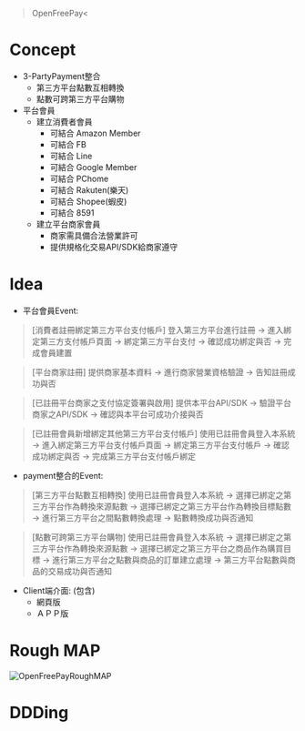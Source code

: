 >OpenFreePay<  
  
# Concept
  
* 3-PartyPayment整合
  * 第三方平台點數互相轉換
  * 點數可跨第三方平台購物
* 平台會員
  * 建立消費者會員
    * 可結合 Amazon Member
    * 可結合 FB
    * 可結合 Line
    * 可結合 Google Member
    * 可結合 PChome
    * 可結合 Rakuten(樂天)
    * 可結合 Shopee(蝦皮)
    * 可結合 8591
  * 建立平台商家會員
    * 商家需具備合法營業許可
    * 提供規格化交易API/SDK給商家遵守
  
# Idea  
  
* 平台會員Event:  
  
> [消費者註冊綁定第三方平台支付帳戶] 登入第三方平台進行註冊 -> 進入綁定第三方支付帳戶頁面 -> 綁定第三方平台支付 -> 確認成功綁定與否 -> 完成會員建置  
  
> [平台商家註冊] 提供商家基本資料 -> 進行商家營業資格驗證 -> 告知註冊成功與否  
  
> [已註冊平台商家之支付協定簽署與啟用] 提供本平台API/SDK -> 驗證平台商家之API/SDK -> 確認與本平台可成功介接與否  
  
> [已註冊會員新增綁定其他第三方平台支付帳戶] 使用已註冊會員登入本系統 -> 進入綁定第三方平台支付帳戶頁面 -> 綁定第三方平台支付帳戶 -> 確認成功綁定與否 -> 完成第三方平台支付帳戶綁定  
  
* payment整合的Event:  
  
> [第三方平台點數互相轉換] 使用已註冊會員登入本系統 -> 選擇已綁定之第三方平台作為轉換來源點數 -> 選擇已綁定之第三方平台作為轉換目標點數 -> 進行第三方平台之間點數轉換處理 -> 點數轉換成功與否通知  
  
> [點數可跨第三方平台購物] 使用已註冊會員登入本系統 -> 選擇已綁定之第三方平台作為轉換來源點數 -> 選擇已綁定之第三方平台之商品作為購買目標 -> 進行第三方平台之點數與商品的訂單建立處理 -> 第三方平台點數與商品的交易成功與否通知  
  
* Client端介面: (包含)  
  * 網頁版  
  * ＡＰＰ版  
  
# Rough MAP
  
![OpenFreePayRoughMAP](https://imgur.com/lzyBEM4)  
  
# DDDing  